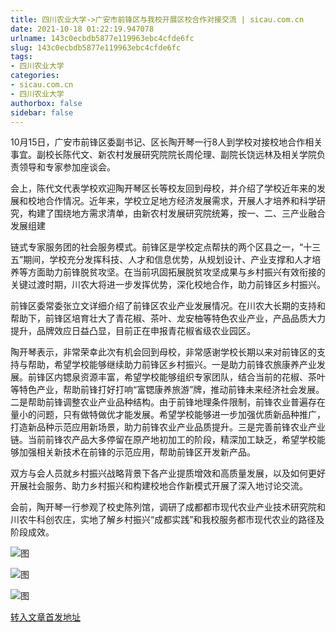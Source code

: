 ```yaml
---
title: 四川农业大学->广安市前锋区与我校开展区校合作对接交流 | sicau.com.cn
date: 2021-10-18 01:22:19.947078
urlname: 143c0ecbdb5877e119963ebc4cfde6fc
slug: 143c0ecbdb5877e119963ebc4cfde6fc
tags: 
- 四川农业大学
categories:
- sicau.com.cn
- 四川农业大学
authorbox: false
sidebar: false
---
```

10月15日，广安市前锋区委副书记、区长陶开琴一行8人到学校对接校地合作相关事宜。副校长陈代文、新农村发展研究院院长周伦理、副院长饶远林及相关学院负责领导和专家参加座谈会。

会上，陈代文代表学校欢迎陶开琴区长等校友回到母校，并介绍了学校近年来的发展和校地合作情况。近年来，学校立足地方经济发展需求，开展人才培养和科学研究，构建了围绕地方需求清单，由新农村发展研究院统筹，按一、二、三产业融合发展组建
<!--more-->
链式专家服务团的社会服务模式。前锋区是学校定点帮扶的两个区县之一，“十三五”期间，学校充分发挥科技、人才和信息优势，从规划设计、产业支撑和人才培养等方面助力前锋脱贫攻坚。在当前巩固拓展脱贫攻坚成果与乡村振兴有效衔接的关键过渡时期，川农大将进一步发挥优势，深化校地合作，助力前锋区乡村振兴。

前锋区委常委张立文详细介绍了前锋区农业产业发展情况。在川农大长期的支持和帮助下，前锋区培育壮大了青花椒、茶叶、龙安柚等特色农业产业，产品品质大力提升，品牌效应日益凸显，目前正在申报青花椒省级农业园区。

陶开琴表示，非常荣幸此次有机会回到母校，非常感谢学校长期以来对前锋区的支持与帮助，希望学校能够继续助力前锋区乡村振兴。一是助力前锋农旅康养产业发展。前锋区内锶泉资源丰富，希望学校能够组织专家团队，结合当前的花椒、茶叶等特色产业，帮助前锋打好打响“富锶康养旅游”牌，推动前锋未来经济社会发展。二是帮助前锋调整农业产业品种结构。由于前锋地理条件限制，前锋农业普遍存在量小的问题，只有做特做优才能发展。希望学校能够进一步加强优质新品种推广，打造新品种示范应用新场景，助力前锋农业产业品质提升。三是完善前锋农业产业链。当前前锋农产品大多停留在原产地初加工的阶段，精深加工缺乏，希望学校能够加强相关新技术在前锋的示范应用，帮助前锋区开发新产品。

双方与会人员就乡村振兴战略背景下各产业提质增效和高质量发展，以及如何更好开展社会服务、助力乡村振兴和构建校地合作新模式开展了深入地讨论交流。

会前，陶开琴一行参观了校史陈列馆，调研了成都都市现代农业产业技术研究院和川农牛科创农庄，实地了解乡村振兴“成都实践”和我校服务都市现代农业的路径及阶段成效。

![图](https://news.sicau.edu.cn/__local/8/E5/4D/8626CFA74302D36A7A5E3F34F69_83F2F8D7_E806.png)

![图](https://news.sicau.edu.cn/__local/0/8B/5A/1E338FA8D8EC3901498BBCB6827_1AA68F93_E8F7.png)

![图](https://news.sicau.edu.cn/__local/F/65/AA/D208419A7D3E2569A4FBECB4FF9_103A9271_F01C.png)

[转入文章首发地址](https://news.sicau.edu.cn/info/1078/64938.htm)